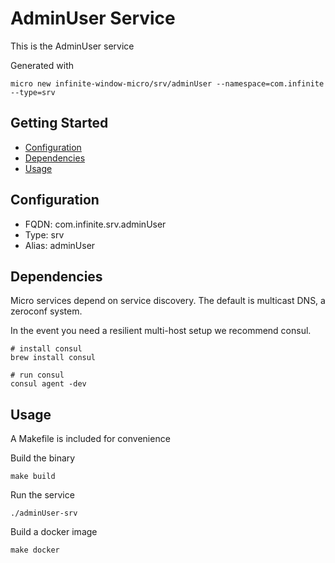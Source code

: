 # AdminUser Service

This is the AdminUser service

Generated with

```
micro new infinite-window-micro/srv/adminUser --namespace=com.infinite --type=srv
```

## Getting Started

- [Configuration](#configuration)
- [Dependencies](#dependencies)
- [Usage](#usage)

## Configuration

- FQDN: com.infinite.srv.adminUser
- Type: srv
- Alias: adminUser

## Dependencies

Micro services depend on service discovery. The default is multicast DNS, a zeroconf system.

In the event you need a resilient multi-host setup we recommend consul.

```
# install consul
brew install consul

# run consul
consul agent -dev
```

## Usage

A Makefile is included for convenience

Build the binary

```
make build
```

Run the service
```
./adminUser-srv
```

Build a docker image
```
make docker
```